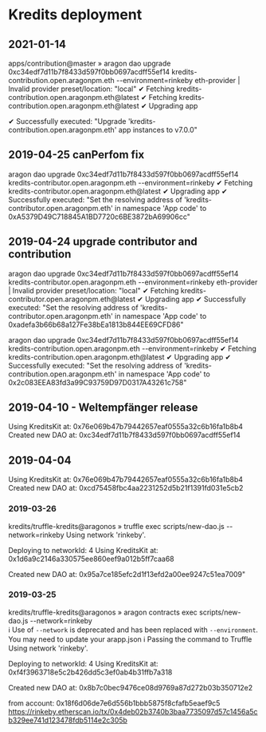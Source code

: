 # Kredits deployment


## 2021-01-14

apps/contribution@master  » aragon dao upgrade 0xc34edf7d11b7f8433d597f0bb0697acdff55ef14 kredits-contribution.open.aragonpm.eth --environment=rinkeby
eth-provider | Invalid provider preset/location: "local"
  ✔ Fetching kredits-contribution.open.aragonpm.eth@latest
  ✔ Fetching kredits-contribution.open.aragonpm.eth@latest
  ✔ Upgrading app

✔ Successfully executed: "Upgrade 'kredits-contribution.open.aragonpm.eth' app instances to v7.0.0"

## 2019-04-25 canPerfom fix

aragon dao upgrade 0xc34edf7d11b7f8433d597f0bb0697acdff55ef14 kredits-contributor.open.aragonpm.eth --environment=rinkeby
 ✔ Fetching kredits-contributor.open.aragonpm.eth@latest
 ✔ Upgrading app
 ✔ Successfully executed: "Set the resolving address of 'kredits-contributor.open.aragonpm.eth' in namespace 'App code' to 0xA5379D49C718845A1BD7720c6BE3872bA69906cc"

## 2019-04-24 upgrade contributor and contribution

aragon dao upgrade 0xc34edf7d11b7f8433d597f0bb0697acdff55ef14 kredits-contributor.open.aragonpm.eth --environment=rinkeby
eth-provider | Invalid provider preset/location: "local"
 ✔ Fetching kredits-contributor.open.aragonpm.eth@latest
 ✔ Upgrading app
 ✔ Successfully executed: "Set the resolving address of 'kredits-contributor.open.aragonpm.eth' in namespace 'App code' to 0xadefa3b66b68a127Fe38bEa1813b844EE69CFD86"

aragon dao upgrade 0xc34edf7d11b7f8433d597f0bb0697acdff55ef14 kredits-contribution.open.aragonpm.eth --environment=rinkeby
 ✔ Fetching kredits-contribution.open.aragonpm.eth@latest
 ✔ Upgrading app
 ✔ Successfully executed: "Set the resolving address of 'kredits-contribution.open.aragonpm.eth' in namespace 'App code' to 0x2c083EEA83fd3a99C93759D97D0317A43261c758"

## 2019-04-10 - Weltempfänger release

Using KreditsKit at: 0x76e069b47b79442657eaf0555a32c6b16fa1b8b4
Created new DAO at: 0xc34edf7d11b7f8433d597f0bb0697acdff55ef14

## 2019-04-04

Using KreditsKit at: 0x76e069b47b79442657eaf0555a32c6b16fa1b8b4
Created new DAO at: 0xcd75458fbc4aa2231252d5b21f1391fd031e5cb2

### 2019-03-26

kredits/truffle-kredits@aragonos  » truffle exec scripts/new-dao.js --network=rinkeby
Using network 'rinkeby'.

Deploying to networkId: 4
Using KreditsKit at: 0x1d6a9c2146a330575ee860eef9a012b5ff7caa68

Created new DAO at: 0x95a7ce185efc2d1f13efd2a00ee9247c51ea7009"


### 2019-03-25

kredits/truffle-kredits@aragonos  » aragon contracts exec scripts/new-dao.js --network=rinkeby               
 ℹ Use of `--network` is deprecated and has been replaced with `--environment`. You may need to update your arapp.json
 ℹ Passing the command to Truffle
Using network 'rinkeby'.

Deploying to networkId: 4
Using KreditsKit at: 0xf4f3963718e5c2b426dd5c3ef0ab4b31ffb7a318

Created new DAO at: 0x8b7c0bec9476ce08d9769a87d272b03b350712e2

from account: 0x18f6d06de7e6d556b1bbb5875f8cfafb5eaef9c5
https://rinkeby.etherscan.io/tx/0x4deb02b3740b3baa7735097d57c1456a5cb329ee741d123478fdb5114e2c305b
